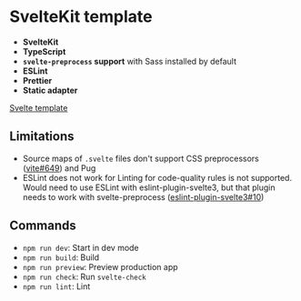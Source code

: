 # SvelteKit template

- **SvelteKit**
- **TypeScript**
- **`svelte-preprocess` support** with Sass installed by default
- **ESLint**
- **Prettier**
- **Static adapter**

[Svelte template](https://github.com/probablykasper/svelte-template)

## Limitations

- Source maps of `.svelte` files don't support CSS preprocessors ([vite#649](https://github.com/vitejs/vite/issues/649)) and Pug
- ESLint does not work for Linting for code-quality rules is not supported. Would need to use ESLint with eslint-plugin-svelte3, but that plugin needs to work with svelte-preprocess ([eslint-plugin-svelte3#10](https://github.com/sveltejs/eslint-plugin-svelte3/issues/10))

## Commands

- `npm run dev`: Start in dev mode
- `npm run build`: Build
- `npm run preview`: Preview production app
- `npm run check`: Run `svelte-check`
- `npm run lint`: Lint
